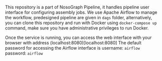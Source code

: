 This repository is a part of NosoGraph Pipeline, it handles pipeline user interface for configuring assembly jobs.
We use Apache Airflow to manage the workflow, predesigned pipeline are given in `dags` folder, alternatively, you can clone this repository and run with Docker
using `docker-compose up` command, make sure you have administrative privileges to run Docker.

Once the service is running, you can access the web interface with your browser with address (localhost:8080)[localhost:8080]
The default password for accessing the Airflow interface is
username: `airflow`
password: `airflow`
